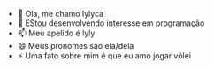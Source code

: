 - 👋 Ola, me chamo lylyca
- 👀 EStou desenvolvendo interesse em programação 
- 📫 Meu apelido é lyly
- 😄 Meus pronomes são ela/dela
- ⚡ Uma fato sobre mim é que eu amo jogar vôlei
<!---
lylyca001/lylyca001 is a ✨ special ✨ repository because its `README.md` (this file) appears on your GitHub profile.
You can click the Preview link to take a look at your changes.
--->
